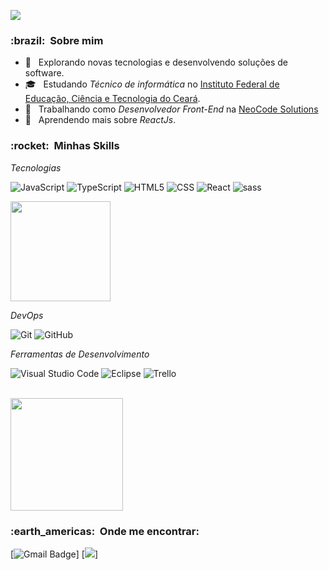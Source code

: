 ![](https://komarev.com/ghpvc/?username=Jpedroaugusto&color=006bed)

<h3> :brazil: &nbsp;Sobre mim </h3>

- 🤔 &nbsp; Explorando novas tecnologias e desenvolvendo soluções de software.
- 🎓 &nbsp; Estudando *Técnico de informática* no <a href="https://ifce.edu.br/">Instituto Federal de Educação, Ciência e Tecnologia do Ceará</a>.
- 💼 &nbsp; Trabalhando como *Desenvolvedor Front-End* na <a href="">NeoCode Solutions</a>
- 🌱 &nbsp; Aprendendo mais sobre *ReactJs*.

<h3> :rocket: &nbsp;Minhas Skills </h3>

*Tecnologias*

   ![JavaScript](https://img.shields.io/badge/-JavaScript-333333?style=flat&logo=javascript)
   ![TypeScript](https://img.shields.io/badge/-TypeScript-333333?style=flat&logo=typescript)
   ![HTML5](https://img.shields.io/badge/-HTML5-333333?style=flat&logo=HTML5)
   ![CSS](https://img.shields.io/badge/-CSS-333333?style=flat&logo=CSS3&logoColor=1572B6)
   ![React](https://img.shields.io/badge/-React-333333?style=flat&logo=react)
   ![sass](https://img.shields.io/badge/-SASS-333333?style=flat&logo=sass)
  
  <img height="160em" src="https://github-readme-stats.vercel.app/api/top-langs/?username=Jpedroaugusto&layout=compact&langs_count=7&theme=dracula"/>
  
*DevOps*

  ![Git](https://img.shields.io/badge/-Git-333333?style=flat&logo=git)
  ![GitHub](https://img.shields.io/badge/-GitHub-333333?style=flat&logo=github)

*Ferramentas de Desenvolvimento*

  ![Visual Studio Code](https://img.shields.io/badge/-Visual%20Studio%20Code-333333?style=flat&logo=visual-studio-code&logoColor=007ACC)
  ![Eclipse](https://img.shields.io/badge/-Eclipse-333333?style=flat&logo=eclipse-ide&logoColor=2C2255)
  ![Trello](https://img.shields.io/badge/-Trello-333333?style=flat&logo=trello&logoColor=007ACC)

<br/>

<a href="https://github.com/Jpedroaugusto">
  <img height="180em" src="https://github-readme-stats.vercel.app/api?username=Jpedroaugusto&theme=dracula&show_icons=true" />
</a>

<br/>

<h3> :earth_americas: &nbsp;Onde me encontrar: </h3> 

[![Gmail Badge](https://img.shields.io/badge/-pedroaugusto131204@email.com-006bed?style=flat-square&logo=Gmail&logoColor=white&link=mailto:pedroaugusto131204@gmail.com)]
[![]( https://img.shields.io/github/followers/Jpedroaugusto?label=follow&style=social)]
